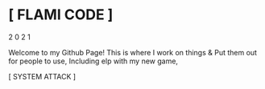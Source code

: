 # [ FLAMI CODE ]
2 0 2 1

Welcome to my Github Page! This is where I work on things &
Put them out for people to use, Including elp with my new game,

[ SYSTEM ATTACK ] 


